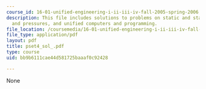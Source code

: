 ```yaml
---
course_id: 16-01-unified-engineering-i-ii-iii-iv-fall-2005-spring-2006
description: This file includes solutions to problems on static and stagnation temperatures,
  and pressures, and unified computers and programming.
file_location: /coursemedia/16-01-unified-engineering-i-ii-iii-iv-fall-2005-spring-2006/bb9b6111cae44d581725baaaf0c92428_pset4_sol_.pdf
file_type: application/pdf
layout: pdf
title: pset4_sol_.pdf
type: course
uid: bb9b6111cae44d581725baaaf0c92428

---
```

None